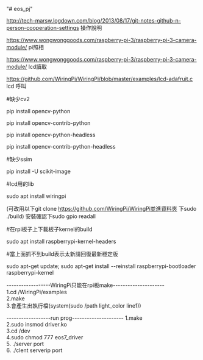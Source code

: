 "# eos_pj"   

http://tech-marsw.logdown.com/blog/2013/08/17/git-notes-github-n-person-cooperation-settings 操作說明  

https://www.wongwonggoods.com/raspberry-pi-3/raspberry-pi-3-camera-module/  pi照相  

https://www.wongwonggoods.com/raspberry-pi-3/raspberry-pi-3-camera-module/  lcd讀取  

https://github.com/WiringPi/WiringPi/blob/master/examples/lcd-adafruit.c lcd 呼叫

#缺少cv2  

pip install opencv-python  

pip install opencv-contrib-python  

pip install opencv-python-headless  

pip install opencv-contrib-python-headless  

#缺少ssim  

pip install -U scikit-image  

#lcd用的lib  

sudo apt install wiringpi  

(可改用以下git clone https://github.com/WiringPi/WiringPi並進資料夾 下sudo ./build) 安裝確認下sudo gpio readall  

#在rpi板子上下載板子kernel的build  

sudo apt install raspberrypi-kernel-headers  

#當上面抓不到build表示太新請回復最新穩定版  

sudo apt-get update; sudo apt-get install --reinstall raspberrypi-bootloader raspberrypi-kernel  

------------------WiringPi只能在rpi板make---------------------  
1.cd /WiringPi/examples  
2.make  
3.會產生出執行檔(system(sudo /path light_color line1))  

------------------run prog---------------------
1.make  
2.sudo insmod driver.ko  
3.cd /dev  
4.sudo chmod 777 eos7_driver  
5. ./server port  
6. ./clent serverip port  
 

